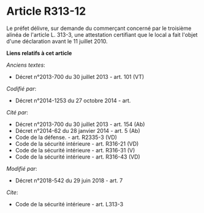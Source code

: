 # Article R313-12

Le préfet délivre, sur demande du commerçant concerné par le troisième alinéa de l'article L. 313-3, une attestation
certifiant que le local a fait l'objet d'une déclaration avant le 11 juillet 2010.

**Liens relatifs à cet article**

_Anciens textes_:

  - Décret n°2013-700 du 30 juillet 2013 - art. 101 (VT)

_Codifié par_:

  - Décret n°2014-1253 du 27 octobre 2014 - art.

_Cité par_:

  - Décret n°2013-700 du 30 juillet 2013 - art. 154 (Ab)
  - Décret n°2014-62 du 28 janvier 2014 - art. 5 (Ab)
  - Code de la défense. - art. R2335-3 (VD)
  - Code de la sécurité intérieure - art. R316-21 (VD)
  - Code de la sécurité intérieure - art. R316-31 (V)
  - Code de la sécurité intérieure - art. R316-43 (VD)

_Modifié par_:

  - Décret n°2018-542 du 29 juin 2018 - art. 7

_Cite_:

  - Code de la sécurité intérieure - art. L313-3
